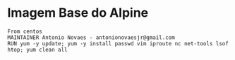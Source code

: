 # Imagem Base do Alpine

```
From centos
MAINTAINER Antonio Novaes - antonionovaesjr@gmail.com
RUN yum -y update; yum -y install passwd vim iproute nc net-tools lsof htop; yum clean all

```
